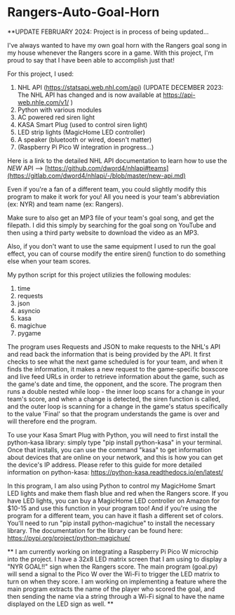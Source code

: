 # Rangers-Auto-Goal-Horn


**UPDATE FEBRUARY 2024:
Project is in process of being updated...

I've always wanted to have my own goal horn with the Rangers goal song in my house whenever the Rangers score in a game. With this project, I'm proud to say that I have been able to accomplish just that! 



For this project, I used:

1. NHL API (https://statsapi.web.nhl.com/api) (UPDATE DECEMBER 2023: The NHL API has changed and is now available at https://api-web.nhle.com/v1/ )
2. Python with various modules
3. AC powered red siren light
4. KASA Smart Plug (used to control siren light)
5. LED strip lights (MagicHome LED controller)
6. A speaker (bluetooth or wired, doesn't matter)
7. (Raspberry Pi Pico W integration in progress...)


Here is a link to the detailed NHL API documentation to learn how to use the *NEW* API --> [https://github.com/dword4/nhlapi#teams](https://gitlab.com/dword4/nhlapi/-/blob/master/new-api.md)

Even if you're a fan of a different team, you could slightly modify this program to make it work for you! All you need is your team's abbreviation (ex: NYR) and team name (ex: Rangers). 

Make sure to also get an MP3 file of your team's goal song, and get the filepath. I did this simply by searching for the goal song on YouTube and then using a third party website to download the video as an MP3. 

Also, if you don't want to use the same equipment I used to run the goal effect, you can of course modify the entire siren() function to do something else when your team scores. 

My python script for this project utilizies the following modules:
1. time
2. requests
3. json
4. asyncio
5. kasa 
6. magichue
7. pygame

The program uses Requests and JSON to make requests to the NHL's API and read back the information that is being provided by the API. It first checks to see what the next game scheduled is
for your team, and when it finds the information, it makes a new request to the game-specific boxscore and live feed URLs in order to retrieve information about the game, such as 
the game's date and time, the opponent, and the score. The program then runs a double nested while loop - the inner loop scans for a change in your team's score, and when a change is detected, the siren function is called, and the outer loop is scanning for a change in the game's status specifically to the value 'Final' so that the program understands the game is over
and will therefore end the program. 

To use your Kasa Smart Plug with Python, you will need to first install the python-kasa library: simply type "pip install python-kasa" in your terminal. Once that installs, you can use the command "kasa" to get information about devices that are online on your network, and this is how you can get the 
device's IP address. Please refer to this guide for more detailed information on python-kasa: https://python-kasa.readthedocs.io/en/latest/

In this program, I am also using Python to control my MagicHome Smart LED lights and make them flash blue and red when the Rangers score. If you have LED lights, you can buy a MagicHome LED controller on Amazon for $10-15 and use this function in your program too! And if you're using the program for a different team, you can have it flash a different set of colors. You'll need to run "pip install python-magichue" to install the necessary library. The documentation for the library can be found here: https://pypi.org/project/python-magichue/

** I am currently working on integrating a Raspberry Pi Pico W microchip into the project. I have a 32x8 LED matrix screen that I am using to display a "NYR GOAL!!" sign when the Rangers score. The main program (goal.py) will send a signal to the Pico W over the Wi-Fi to trigger the LED matrix to turn on when they score. I am working on implementing a feature where the main program extracts the name of the player who scored the goal, and then sending the name via a string through a Wi-Fi signal to have the name displayed on the LED sign as well. **




